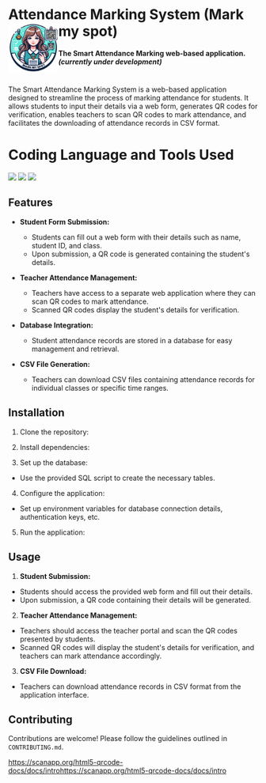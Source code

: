 # **Attendance Marking System (Mark my spot)**<img src="media/logo1.png" height="100" align="left"/>
**The Smart Attendance Marking web-based application. *(currently under development)***

#


The Smart Attendance Marking System is a web-based application designed to streamline the process of marking attendance for students. It allows students to input their details via a web form, generates QR codes for verification, enables teachers to scan QR codes to mark attendance, and facilitates the downloading of attendance records in CSV format.

# **Coding Language and Tools Used**
<p align="left">
<img src="https://cdn.jsdelivr.net/gh/devicons/devicon@latest/icons/html5/html5-original.svg" height="60"/>
<img src="https://cdn.jsdelivr.net/gh/devicons/devicon@latest/icons/css3/css3-original.svg" height="60"/>
<img src="https://cdn.jsdelivr.net/gh/devicons/devicon@latest/icons/javascript/javascript-original.svg" height="60"/>
</p>

## Features

- **Student Form Submission:**
  - Students can fill out a web form with their details such as name, student ID, and class.
  - Upon submission, a QR code is generated containing the student's details.

- **Teacher Attendance Management:**
  - Teachers have access to a separate web application where they can scan QR codes to mark attendance.
  - Scanned QR codes display the student's details for verification.

- **Database Integration:**
  - Student attendance records are stored in a database for easy management and retrieval.

- **CSV File Generation:**
  - Teachers can download CSV files containing attendance records for individual classes or specific time ranges.

## Installation

1. Clone the repository:

2. Install dependencies:


3. Set up the database:
- Use the provided SQL script to create the necessary tables.

4. Configure the application:
- Set up environment variables for database connection details, authentication keys, etc.

5. Run the application:


## Usage

1. **Student Submission:**
- Students should access the provided web form and fill out their details.
- Upon submission, a QR code containing their details will be generated.

2. **Teacher Attendance Management:**
- Teachers should access the teacher portal and scan the QR codes presented by students.
- Scanned QR codes will display the student's details for verification, and teachers can mark attendance accordingly.

3. **CSV File Download:**
- Teachers can download attendance records in CSV format from the application interface.

## Contributing

Contributions are welcome! Please follow the guidelines outlined in `CONTRIBUTING.md`.


https://scanapp.org/html5-qrcode-docs/docs/introhttps://scanapp.org/html5-qrcode-docs/docs/intro
